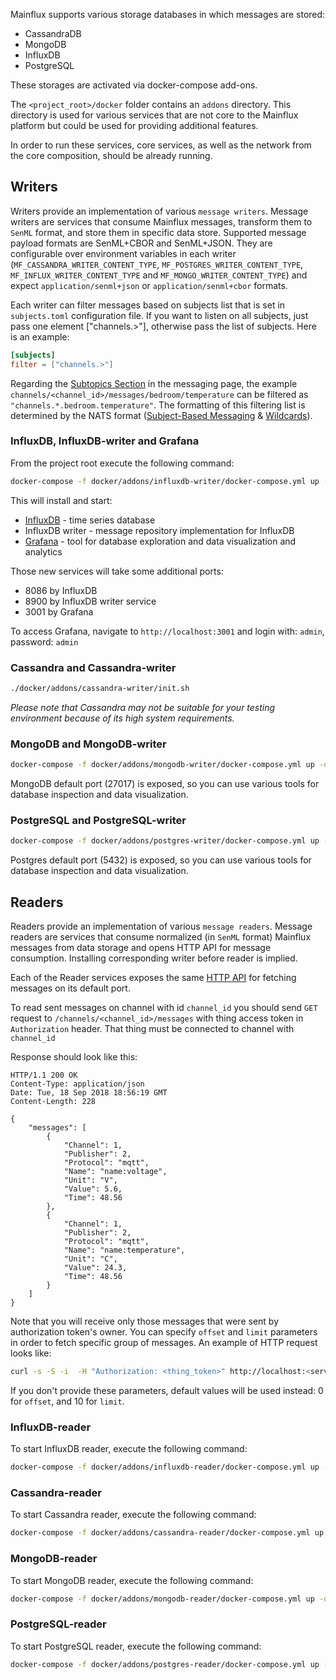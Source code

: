 Mainflux supports various storage databases in which messages are stored:
- CassandraDB
- MongoDB
- InfluxDB
- PostgreSQL

These storages are activated via docker-compose add-ons.

The `<project_root>/docker` folder contains an `addons` directory. This directory is used for various services that are not core to the Mainflux platform but could be used for providing additional features.

In order to run these services, core services, as well as the network from the core composition, should be already running.

## Writers

Writers provide an implementation of various `message writers`. Message writers are services that consume Mainflux messages, transform them to `SenML` format, and store them in specific data store. Supported message payload formats are SenML+CBOR and SenML+JSON. They are configurable over environment variables in each writer (`MF_CASSANDRA_WRITER_CONTENT_TYPE`, `MF_POSTGRES_WRITER_CONTENT_TYPE`, `MF_INFLUX_WRITER_CONTENT_TYPE` and `MF_MONGO_WRITER_CONTENT_TYPE`) and expect `application/senml+json` or `application/senml+cbor` formats.

Each writer can filter messages based on subjects list that is set in `subjects.toml` configuration file. If you want to listen on all subjects, just pass one element ["channels.>"], otherwise pass the list of subjects. Here is an example:

```toml
[subjects]
filter = ["channels.>"]
```

Regarding the [Subtopics Section](messaging.md#subtopics) in the messaging page, the example `channels/<channel_id>/messages/bedroom/temperature` can be filtered as `"channels.*.bedroom.temperature"`. The formatting of this filtering list is determined by the NATS format ([Subject-Based Messaging](https://docs.nats.io/nats-concepts/subjects) & [Wildcards](https://docs.nats.io/nats-concepts/subjects#wildcards)).

### InfluxDB, InfluxDB-writer and Grafana

From the project root execute the following command:

```bash
docker-compose -f docker/addons/influxdb-writer/docker-compose.yml up -d
```

This will install and start:

- [InfluxDB](https://docs.influxdata.com/influxdb) - time series database
- InfluxDB writer - message repository implementation for InfluxDB
- [Grafana](https://grafana.com) - tool for database exploration and data visualization and analytics

Those new services will take some additional ports:

- 8086 by InfluxDB
- 8900 by InfluxDB writer service
- 3001 by Grafana

To access Grafana, navigate to `http://localhost:3001` and login with: `admin`, password: `admin`

### Cassandra and Cassandra-writer

```bash
./docker/addons/cassandra-writer/init.sh
```

_Please note that Cassandra may not be suitable for your testing environment because of its high system requirements._

### MongoDB and MongoDB-writer

```bash
docker-compose -f docker/addons/mongodb-writer/docker-compose.yml up -d
```

MongoDB default port (27017) is exposed, so you can use various tools for database inspection and data visualization.

### PostgreSQL and PostgreSQL-writer

```bash
docker-compose -f docker/addons/postgres-writer/docker-compose.yml up -d
```

Postgres default port (5432) is exposed, so you can use various tools for database inspection and data visualization.

## Readers

Readers provide an implementation of various `message readers`.
Message readers are services that consume normalized (in `SenML` format) Mainflux messages from data storage and opens HTTP API for message consumption.
Installing corresponding writer before reader is implied.

Each of the Reader services exposes the same [HTTP API](https://github.com/mainflux/mainflux/blob/master/readers/swagger.yml) for fetching messages on its default port.

To read sent messages on channel with id `channel_id` you should send `GET` request to `/channels/<channel_id>/messages` with thing access token in `Authorization` header. That thing must be connected to  channel with `channel_id`

Response should look like this:

```http
HTTP/1.1 200 OK
Content-Type: application/json
Date: Tue, 18 Sep 2018 18:56:19 GMT
Content-Length: 228

{
    "messages": [
        {
            "Channel": 1,
            "Publisher": 2,
            "Protocol": "mqtt",
            "Name": "name:voltage",
            "Unit": "V",
            "Value": 5.6,
            "Time": 48.56
        },
        {
            "Channel": 1,
            "Publisher": 2,
            "Protocol": "mqtt",
            "Name": "name:temperature",
            "Unit": "C",
            "Value": 24.3,
            "Time": 48.56
        }
    ]
}
```

Note that you will receive only those messages that were sent by authorization token's owner.
You can specify `offset` and `limit` parameters in order to fetch specific group of messages. An example of HTTP request looks like:

```bash
curl -s -S -i  -H "Authorization: <thing_token>" http://localhost:<service_port>/channels/<channel_id>/messages?offset=0&limit=5
```

If you don't provide these parameters, default values will be used instead: 0 for `offset`, and 10 for `limit`.

### InfluxDB-reader

To start InfluxDB reader, execute the following command:

```bash
docker-compose -f docker/addons/influxdb-reader/docker-compose.yml up -d
```

### Cassandra-reader

To start Cassandra reader, execute the following command:

```bash
docker-compose -f docker/addons/cassandra-reader/docker-compose.yml up -d
```

### MongoDB-reader

To start MongoDB reader, execute the following command:

```bash
docker-compose -f docker/addons/mongodb-reader/docker-compose.yml up -d
```

### PostgreSQL-reader

To start PostgreSQL reader, execute the following command:

```bash
docker-compose -f docker/addons/postgres-reader/docker-compose.yml up -d
```
